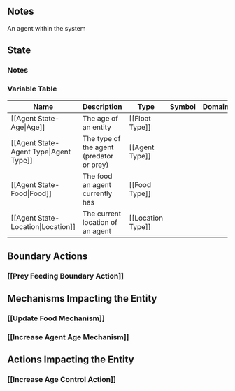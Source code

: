 ## Notes
An agent within the system
## State
### Notes

### Variable Table
| Name | Description | Type | Symbol | Domain |
| --- | --- | --- | --- | --- |
|[[Agent State-Age\|Age]]|The age of an entity|[[Float Type]]|||
|[[Agent State-Agent Type\|Agent Type]]|The type of the agent (predator or prey)|[[Agent Type]]|||
|[[Agent State-Food\|Food]]|The food an agent currently has|[[Food Type]]|||
|[[Agent State-Location\|Location]]|The current location of an agent|[[Location Type]]|||


## Boundary Actions
### [[Prey Feeding Boundary Action]]
## Mechanisms Impacting the Entity
### [[Update Food Mechanism]]
### [[Increase Agent Age Mechanism]]
## Actions Impacting the Entity
### [[Increase Age Control Action]]
